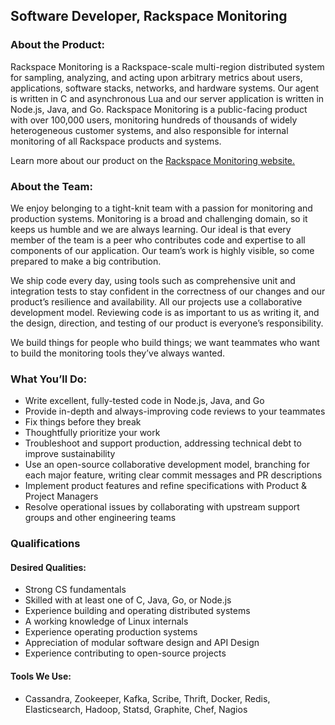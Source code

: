 
## Software Developer, Rackspace Monitoring

### About the Product:

Rackspace Monitoring is a Rackspace-scale multi-region distributed system for sampling, analyzing, and acting upon arbitrary metrics about users, applications, software stacks, networks, and hardware systems. Our agent is written in C and asynchronous Lua and our server application is written in Node.js, Java, and Go. Rackspace Monitoring is a public-facing product with over 100,000 users, monitoring hundreds of thousands of widely heterogeneous customer systems, and also responsible for internal monitoring of all Rackspace products and systems.

Learn more about our product on the [Rackspace Monitoring website.](http://www.rackspace.com/cloud/monitoring)

### About the Team:

We enjoy belonging to a tight-knit team with a passion for monitoring and production systems. Monitoring is a broad and challenging domain, so it keeps us humble and we are always learning. Our ideal is that every member of the team is a peer who contributes code and expertise to all components of our application. Our team’s work is highly visible, so come prepared to make a big contribution. 

We ship code every day, using tools such as comprehensive unit and integration tests to stay confident in the correctness of our changes and our product’s resilience and availability. All our projects use a collaborative development model. Reviewing code is as important to us as writing it, and the design, direction, and testing of our product is everyone’s responsibility. 

We build things for people who build things; we want teammates who want to build the monitoring tools they’ve always wanted. 

### What You’ll Do:

* Write excellent, fully-tested code in Node.js, Java, and Go
* Provide in-depth and always-improving code reviews to your teammates
* Fix things before they break
* Thoughtfully prioritize your work
* Troubleshoot and support production, addressing technical debt to improve sustainability
* Use an open-source collaborative development model, branching for each major feature, writing clear commit messages and PR descriptions
* Implement product features and refine specifications with Product & Project Managers
* Resolve operational issues by collaborating with upstream support groups and other engineering teams

### Qualifications

#### Desired Qualities:
* Strong CS fundamentals 
* Skilled with at least one of C, Java, Go, or Node.js
* Experience building and operating distributed systems
* A working knowledge of Linux internals
* Experience operating production systems
* Appreciation of modular software design and API Design
* Experience contributing to open-source projects

#### Tools We Use:

*  Cassandra, Zookeeper, Kafka, Scribe, Thrift, Docker, Redis, Elasticsearch, Hadoop, Statsd, Graphite, Chef, Nagios 

